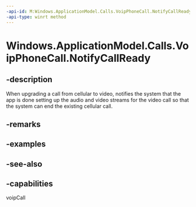 ----api-id: M:Windows.ApplicationModel.Calls.VoipPhoneCall.NotifyCallReady
-api-type: winrt method
---<!-- Method syntaxpublic void NotifyCallReady()--># Windows.ApplicationModel.Calls.VoipPhoneCall.NotifyCallReady## -descriptionWhen upgrading a call from cellular to video, notifies the system that the app is done setting up the audio and video streams for the video call so that the system can end the existing cellular call.## -remarks## -examples## -see-also## -capabilitiesvoipCall